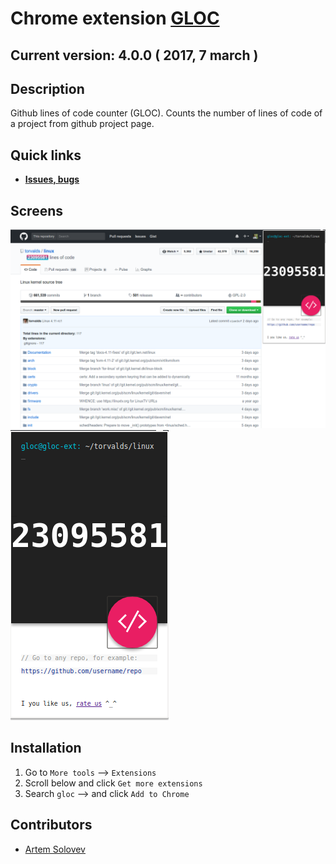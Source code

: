 # Chrome extension [GLOC](https://chrome.google.com/webstore/detail/gloc-github-counter-lines/kaodcnpebhdbpaeeemkiobcokcnegdki?utm_source=chrome-ntp-icon)
## **Current version: 4.0.0** ( 2017, 7 march )


## Description
Github lines of code counter (GLOC). Counts the number of lines of code of a project from github project page.


## **Quick links**
* **[Issues, bugs](https://github.com/artem-solovev/gloc/issues)**


## Screens
![Extension screen](screenshot.png)
![Pop up screen](popup_screen.png)


## Installation
1. Go to `More tools` --> `Extensions`
2. Scroll below and click `Get more extensions`
3. Search `gloc` --> and click `Add to Chrome`


## **Contributors**
* [Artem Solovev](https://github.com/artem-solovev)
